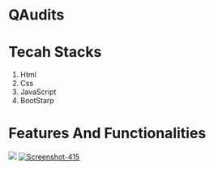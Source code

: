 # QAudits
<h1>Tecah Stacks </h1>
<ol> 
  <li>Html</li>
  <li>Css</li>
  <li> JavaScript</li>
  <li>BootStarp</li>
  </ol>
  <h1>Features And Functionalities</h1>
 <img src="https://i.ibb.co/QKWFkNj/Screenshot-414.png"  />

<a href="hc">
     <img src="https://i.ibb.co/hMHWRFn/Screenshot-415.png" alt="Screenshot-415" border="0" />
</a>
